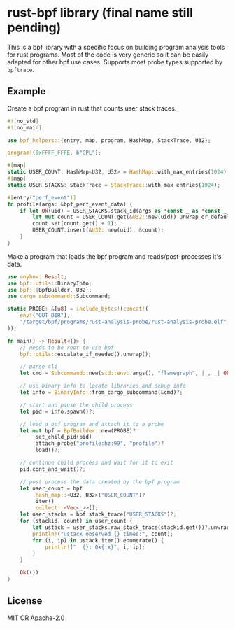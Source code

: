 # rust-bpf library (final name still pending)

This is a bpf library with a specific focus on building program analysis tools for rust
programs. Most of the code is very generic so it can be easily adapted for other bpf use
cases. Supports most probe types supported by `bpftrace`.

## Example
Create a bpf program in rust that counts user stack traces.

```rust
#![no_std]
#![no_main]

use bpf_helpers::{entry, map, program, HashMap, StackTrace, U32};

program!(0xFFFF_FFFE, b"GPL");

#[map]
static USER_COUNT: HashMap<U32, U32> = HashMap::with_max_entries(1024);
#[map]
static USER_STACKS: StackTrace = StackTrace::with_max_entries(1024);

#[entry("perf_event")]
fn profile(args: &bpf_perf_event_data) {
    if let Ok(uid) = USER_STACKS.stack_id(args as *const _ as *const _, StackTrace::USER_STACK) {
        let mut count = USER_COUNT.get(&U32::new(uid)).unwrap_or_default();
        count.set(count.get() + 1);
        USER_COUNT.insert(&U32::new(uid), &count);
    }
}
```

Make a program that loads the bpf program and reads/post-processes it's data.

```rust
use anyhow::Result;
use bpf::utils::BinaryInfo;
use bpf::{BpfBuilder, U32};
use cargo_subcommand::Subcommand;

static PROBE: &[u8] = include_bytes!(concat!(
    env!("OUT_DIR"),
    "/target/bpf/programs/rust-analysis-probe/rust-analysis-probe.elf",
));

fn main() -> Result<()> {
    // needs to be root to use bpf
    bpf::utils::escalate_if_needed().unwrap();

    // parse cli
    let cmd = Subcommand::new(std::env::args(), "flamegraph", |_, _| Ok(false))?;

    // use binary info to locate libraries and debug info
    let info = BinaryInfo::from_cargo_subcommand(&cmd)?;

    // start and pause the child process
    let pid = info.spawn()?;

    // load a bpf program and attach it to a probe
    let mut bpf = BpfBuilder::new(PROBE)?
        .set_child_pid(pid)
        .attach_probe("profile:hz:99", "profile")?
        .load()?;

    // continue child process and wait for it to exit
    pid.cont_and_wait()?;

    // post process the data created by the bpf program
    let user_count = bpf
        .hash_map::<U32, U32>("USER_COUNT")?
        .iter()
        .collect::<Vec<_>>();
    let user_stacks = bpf.stack_trace("USER_STACKS")?;
    for (stackid, count) in user_count {
        let ustack = user_stacks.raw_stack_trace(stackid.get())?.unwrap();
        println!("ustack observed {} times:", count);
        for (i, ip) in ustack.iter().enumerate() {
            println!("  {}: 0x{:x}", i, ip);
        }
    }

    Ok(())
}
```

## License
MIT OR Apache-2.0
